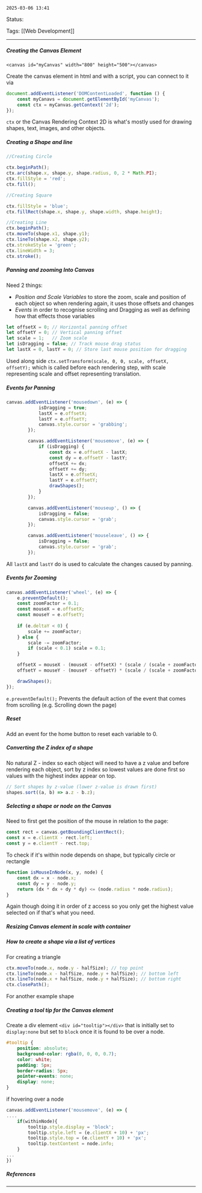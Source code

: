  	2025-03-06 13:41

Status:

Tags: [[Web Development]]

---
##### ***Creating the Canvas Element***

`<canvas id="myCanvas" width="800" height="500"></canvas>`

Create the canvas element in html and with a script, you can connect to it via

```js
document.addEventListener('DOMContentLoaded', function () {
	const myCanavs = document.getElementById('myCanvas');
	const ctx = myCanvas.getContext('2d');
});
```

`ctx` or the Canvas Rendering Context 2D is what's mostly used for drawing shapes, text, images, and other objects.

##### ***Creating a Shape and line***

```js
//Creating Circle

ctx.beginPath();
ctx.arc(shape.x, shape.y, shape.radius, 0, 2 * Math.PI);
ctx.fillStyle = 'red';
ctx.fill();

//Creating Square

ctx.fillStyle = 'blue';
ctx.fillRect(shape.x, shape.y, shape.width, shape.height);

//Creating Line
ctx.beginPath();
ctx.moveTo(shape.x1, shape.y1);
ctx.lineTo(shape.x2, shape.y2);
ctx.strokeStyle = 'green';
ctx.lineWidth = 3;
ctx.stroke();
```

##### ***Panning and zooming Into Canvas***

Need 2 things:
- *Position and Scale Variables* to store the zoom, scale and position of each object so when rendering again, it uses those offsets and changes
- *Events* in order to recognise scrolling and Dragging as well as defining how that effects those variables

```js
let offsetX = 0; // Horizontal panning offset
let offsetY = 0; // Vertical panning offset
let scale = 1;   // Zoom scale
let isDragging = false; // Track mouse drag status
let lastX = 0, lastY = 0; // Store last mouse position for dragging
```

Used along side `ctx.setTransform(scale, 0, 0, scale, offsetX, offsetY);` which is called before each rendering step, with scale representing scale and offset representing translation.

##### Events for Panning

```js
canvas.addEventListener('mousedown', (e) => {
            isDragging = true;
            lastX = e.offsetX;
            lastY = e.offsetY;
            canvas.style.cursor = 'grabbing';
        });

        canvas.addEventListener('mousemove', (e) => {
            if (isDragging) {
                const dx = e.offsetX - lastX;
                const dy = e.offsetY - lastY;
                offsetX += dx;
                offsetY += dy;
                lastX = e.offsetX;
                lastY = e.offsetY;
                drawShapes();
            }
        });

        canvas.addEventListener('mouseup', () => {
            isDragging = false;
            canvas.style.cursor = 'grab';
        });

        canvas.addEventListener('mouseleave', () => {
            isDragging = false;
            canvas.style.cursor = 'grab';
        });

```

All `lastX` and `lastY` do is used to calculate the changes caused by panning.

##### Events for Zooming

``` js
canvas.addEventListener('wheel', (e) => {
    e.preventDefault();
    const zoomFactor = 0.1;
    const mouseX = e.offsetX;
    const mouseY = e.offsetY;
    
    if (e.deltaY < 0) {
        scale += zoomFactor;
    } else {
        scale -= zoomFactor;
        if (scale < 0.1) scale = 0.1; 
    }

    offsetX = mouseX - (mouseX - offsetX) * (scale / (scale + zoomFactor));
    offsetY = mouseY - (mouseY - offsetY) * (scale / (scale + zoomFactor));

    drawShapes();
});
```

`e.preventDefault();` Prevents the default action of the event that comes from scrolling (e.g. Scrolling down the page)

##### Reset

Add an event for the home button to reset each variable to 0.



##### ***Converting the Z index of a shape***

No natural Z - index so each object will need to have a  z value and before rendering each object, sort by z index so lowest values are done first so values with the highest index appear on top.
```js
// Sort shapes by z-value (lower z-value is drawn first)
shapes.sort((a, b) => a.z - b.z);
```


##### ***Selecting a shape or node on the Canvas***

Need to first get the position of the mouse in relation to the page:

```js
const rect = canvas.getBoundingClientRect();
const x = e.clientX - rect.left;
const y = e.clientY - rect.top;
```

To check if it's within  node depends on shape, but typically circle or rectangle

```js
function isMouseInNode(x, y, node) {
	const dx = x - node.x;
	const dy = y - node.y;
	return (dx * dx + dy * dy) <= (node.radius * node.radius);
}
```

Again though doing it in order of z access so you only get the highest value selected on if that's what you need.



##### ***Resizing Canvas element in scale with container***

##### ***How to create a shape via a list of vertices***

For creating a triangle

```js
ctx.moveTo(node.x, node.y - halfSize); // top point
ctx.lineTo(node.x - halfSize, node.y + halfSize); // bottom left
ctx.lineTo(node.x + halfSize, node.y + halfSize); // bottom right
ctx.closePath();
```

For another example shape

##### ***Creating a tool tip for the Canvas element***

Create a div element `<div id="tooltip"></div>` that is initially set to `display:none` but set to `block` once it is found to be over a node. 

```css
#tooltip {
	position: absolute;
	background-color: rgba(0, 0, 0, 0.7);
	color: white;
	padding: 5px;
	border-radius: 5px;
	pointer-events: none;
	display: none;
}
```

if hovering over a node

```js
canvas.addEventListener('mousemove', (e) => {
....
	if(withinNode){
		tooltip.style.display = 'block';
		tooltip.style.left = (e.clientX + 10) + 'px';
		tooltip.style.top = (e.clientY + 10) + 'px';
		tooltip.textContent = node.info;
	}
...
})
```


##### References
----
